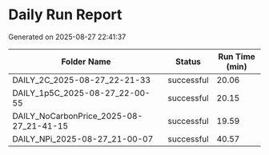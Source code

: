 # Daily Run Report
Generated on 2025-08-27 22:41:37

| Folder Name | Status     | Run Time (min) |
|-------------|------------|----------------|
| DAILY_2C_2025-08-27_22-21-33 | successful | 20.06 |
| DAILY_1p5C_2025-08-27_22-00-55 | successful | 20.15 |
| DAILY_NoCarbonPrice_2025-08-27_21-41-15 | successful | 19.59 |
| DAILY_NPi_2025-08-27_21-00-07 | successful | 40.57 |